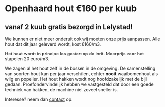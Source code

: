 # Openhaard hout €160 per kuub
## vanaf 2 kuub gratis bezorgd in Lelystad!

We kunnen er niet meer onderuit ook wij moeten onze prijs aanpassen. Alle hout dat dit jaar geleverd wordt, kost €160/m3.

Het hout wordt in principe los gestort op de inrit. Meerprijs voor het stapelen 20 euro/m3.

We zagen al het hout zelf in de bossen in de omgeving. De samenstelling van soorten hout kan per jaar verschillen, echter **nooit** waaibomenhout als wilg en popelier. Het hout hakken wordt nog hoofdzakelijk met de bijl gedaan. Proefondervindelijk hebben we vastgesteld dat door een goede techniek van hakken, de machine niet zoveel sneller is.

Interesse? neem dan [contact](./contact.html) op.
